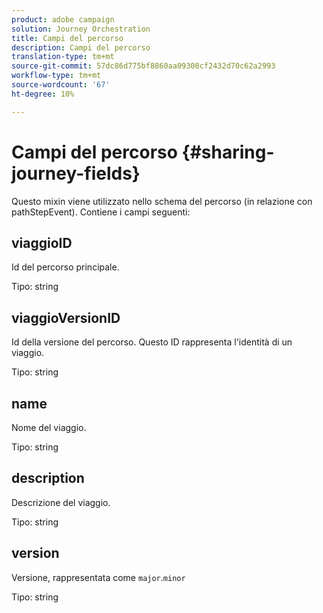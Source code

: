 ```yaml
---
product: adobe campaign
solution: Journey Orchestration
title: Campi del percorso
description: Campi del percorso
translation-type: tm+mt
source-git-commit: 57dc86d775bf8860aa09300cf2432d70c62a2993
workflow-type: tm+mt
source-wordcount: '67'
ht-degree: 10%

---
```



# Campi del percorso {#sharing-journey-fields}

Questo mixin viene utilizzato nello schema del percorso (in relazione con pathStepEvent). Contiene i campi seguenti:

## viaggioID

Id del percorso principale.

Tipo: string

## viaggioVersionID

Id della versione del percorso. Questo ID rappresenta l&#39;identità di un viaggio.

Tipo: string

## name

Nome del viaggio.

Tipo: string

## description

Descrizione del viaggio.

Tipo: string

## version

Versione, rappresentata come `major`.`minor`

Tipo: string